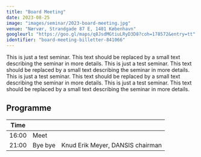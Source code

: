 ```yaml
---
title: "Board Meeting"
date: 2023-08-25
image: "images/seminar/2023-board-meeting.jpg"
venue: "Nærvær, Strandgade 87 E, 1401 København"
googleurl: "https://goo.gl/maps/q8JsdMGtiuLRyD3D8?coh=178572&entry=tt"
identifier: "board-meeting-billetter-841066"
---
```


This is just a test seminar. This text should be replaced by a small text describing the seminar in more details. This is just a test seminar. This text should be replaced by a small text describing the seminar in more details. This is just a test seminar. This text should be replaced by a small text describing the seminar in more details. This is just a test seminar. This text should be replaced by a small text describing the seminar in more details. 

## Programme

| Time  |             |             |
| ----- | ----------- | ----------- |
| 16:00 | Meet|             |
| 21:00 | Bye bye     | Knud Erik Meyer, DANSIS chairman |